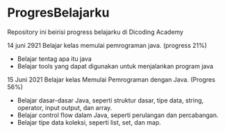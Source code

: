 # ProgresBelajarku
Repository ini beirisi progress belajarku di Dicoding Academy

14 juni 2921
Belajar kelas memulai pemrograman java. (progress 21%)
- Belajar tentag apa itu java
- Belajar tools yang dapat digunakan untuk menjalankan program java

15 Juni 2021
Belajar kelas Memulai Pemrograman dengan Java. (Progres 56%)
- Belajar dasar-dasar Java, seperti struktur dasar, tipe data, string, operator, input output, dan array.
- Belajar control flow dalam Java, seperti perulangan dan percabangan.
- Belajar tipe data koleksi, seperti list, set, dan map.

